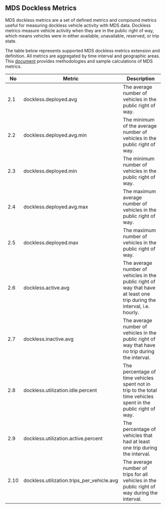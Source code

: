 ## MDS Dockless Metrics

MDS dockless metrics are a set of defined metrics and compound metrics useful for measuring dockless vehicle activity with MDS data. Dockless metrics measure vehicle activity when they are in the public right of way, which means vehicles were in either available, unavailable, reserved, or trip state.

The table below represents supported MDS dockless metrics extension and definition. All metrics are aggregated by time interval and geographic areas. This [document](metrics_methodology.md) provides methodologies and sample calculations of MDS metrics. 

| No   | Metric                                     | Description                                                                                                     |
| ---- | ------------------------------------------ | --------------------------------------------------------------------------------------------------------------- |
| 2.1  | dockless.deployed.avg                      | The average number of vehicles in the public right of way.                                                      |
| 2.2  | dockless.deployed.avg.min                  | The minimum of the average number of vehicles in the public right of way.                                       |
| 2.3  | dockless.deployed.min                      | The minimum number of vehicles in the public right of way.                                                      |
| 2.4  | dockless.deployed.avg.max                  | The maximum average number of vehicles in the public right of way.                                              |
| 2.5  | dockless.deployed.max                      | The maximum number of vehicles in the public right of way.                                                      |
| 2.6  | dockless.active.avg                      | The average number of vehicles in the public right of way that have at least one trip during the interval, i.e. hourly. |
| 2.7  | dockless.inactive.avg                    | The average number of vehicles in the public right of way that have no trip during the interval.                        |
| 2.8  | dockless.utilization.idle.percent          | The percentage of time vehicles spent not in trip to the total time vehicles spent in the public right of way.  |
| 2.9  | dockless.utilization.active.percent        | The percentage of vehicles that had at least one trip during the interval.                                      |
| 2.10 | dockless.utilization.trips_per_vehicle.avg | The average number of trips for all vehicles in the public right of way during the interval.                    |
